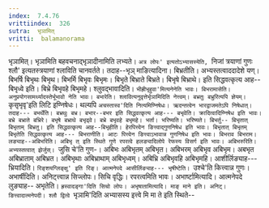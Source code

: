 ```yaml
---
index:  7.4.76
vrittiindex:  326
sutra:  भृञामित्
vritti:  balamanorama 
---
```


भृञामित्। भृञामिति बहवचनाद्भृञादीनामिति लभ्यते। `अत्र लोपः' इत्यतोऽभ्यासस्येति, `निजां त्रयाणां गुणः श्लौ' इत्यतस्त्रयाणां श्लाविति चानवर्तते। तदाह--भृञ् माङित्यादिना। बिभ्रतीति। अभ्यस्तत्वाददादेशे यण्। बिभर्षि बिभृथः बिभृथ। बिभर्मि बिभृवः बिभृमः। बिभृते बिभ्राते बिभ्रते। बिभृषे बिभ्राथे। इति सिद्धवत्कृत्य आह-- बिभृध्वे इति। बिभ्रे बिभृवहे बिभृमहे। श्लुवद्भावादिति। `भीह्रीभृहुवा'मित्यनेनेति भावः। बिभरामासेति। अनुप्रयोगसामर्थ्यादस्तेर्भूभावो नेति भावः। बभारेति। श्लावित्यनुवृत्तेर्भृञामिदिति नेत्त्वम्। बभ्रतुः बभ्रुरित्यपि ज्ञेयम्। `कृसृभृवृ'इति लिटि इण्निषेधः। थल्यपि `अचस्तास्व'दिति नित्यमिण्निषेधः। ऋदन्तत्वेन भारद्वाजमतेऽपि निषेधात्। तदाह--- बभर्थेति। बभ्रथुः बभ्र। बभार--बभर इति सिद्धवत्कृत्य आह--- बभृवेति। क्रादित्वादिण्निषेध इति भावः। बभ्रे बभ्राते बभ्रिरे। बभृषे बभ्राथे बभृढ्वे। बभ्रे बभृवहे बभृमहे। भर्ता। भरिष्यति। भरिष्यते। बिभर्तु-- बिभृतात् बिभृताम् बिभ्रतु। इति सिद्धवत्कृत्य आह--बिभृहीति। हेरपित्त्वेन ङित्त्वाद्गुणनिषेध इति भावः। बिभृतात् बिभृतम् बिभृतेति सिद्धवत्कृत्य आह--- बिभराणीति। आटः पित्त्वेन ङित्त्वाऽभावान्न गुणनिषेध इति भावः। बिभराव बिभराम। लङ्याह--अबिभरिति। अबिभृ त् इति स्थिते गुणे रपरत्वे हलङ्यादिलोपे रेफस्य विसर्ग इति भावः। अबिभरुरिति। अभ्यस्तत्वात् झेर्जुस्। `जुसि चे'ति गुण-। अबिभः अबिभृतम् अबिभृत। अबिभरम् अबिभृव अबिभृम। अबभृत अबिभ्राताम् अबिभ्रत। अबिभृथाः अबिभ्राथाम् अबिभृध्वम्। अबिभ्रि अबिभृवहि अबिभृमहि। आशीर्लिङ्याह--- भ्रियादिति। `रिङ्शयग्लिङ्क्षु' इति रिङ्। आत्मनेपदे आसीर्लिङ्याह--- भृषीष्टेति। `उश्चे'ति कित्त्वान्न गुणः। अभार्षीदिति। अनिट्त्त्वान्न सिज्लोपः। सिचि वृद्धिः। रपरत्वमिति भावः। अभार्ष्टामित्यादि। आत्मनेपदे लुङ्याह-- अभृतेति। `ह्रस्वादङ्गा'दिति सिचो लोपः। अभृषातामित्यादि। माङ् माने इति। अनिट्। ङित्त्वादात्मनेपदी। श्लौ द्वित्वे `भृञामि'दिति अभ्यासस्य इत्त्वे मि मा ते इति स्थिते--


